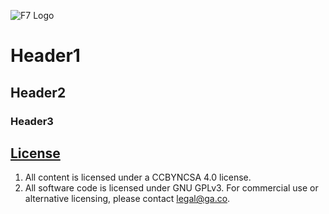 ![F7 Logo](http://frinkiac-7.net/images/f7-pos.png "My own logo")

# Header1


## Header2


### Header3

## [License](LICENSE)

1.  All content is licensed under a CC­BY­NC­SA 4.0 license.
1.  All software code is licensed under GNU GPLv3. For commercial use or
    alternative licensing, please contact legal@ga.co.
